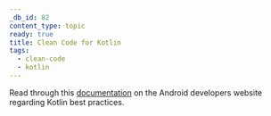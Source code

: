 ```yaml
---
_db_id: 82
content_type: topic
ready: true
title: Clean Code for Kotlin
tags:
  - clean-code
  - kotlin
---
```


Read through this [documentation](https://developer.android.com/kotlin/style-guide) on the Android developers website regarding Kotlin best practices.